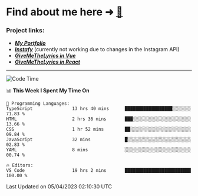 # Find about me here ➜ [🧑](https://pauabella.dev)

### Project links:
- ***[My Portfolio](https://pauabella.dev)***
- ***[Instafy](https://instafy.me)*** (currently not working due to changes in the Instagram API)
- ***[GiveMeTheLyrics in Vue](https://lyrics.pauabella.dev)***
- ***[GiveMeTheLyrics in React](https://pauabella.dev/GiveMeTheLyrics)***

---
<!--START_SECTION:waka-->
![Code Time](http://img.shields.io/badge/Code%20Time-2%2C059%20hrs%2047%20mins-blue)

📊 **This Week I Spent My Time On** 

```text
💬 Programming Languages: 
TypeScript               13 hrs 40 mins      ██████████████████░░░░░░░   71.83 % 
HTML                     2 hrs 36 mins       ███░░░░░░░░░░░░░░░░░░░░░░   13.66 % 
CSS                      1 hr 52 mins        ██░░░░░░░░░░░░░░░░░░░░░░░   09.84 % 
JavaScript               32 mins             █░░░░░░░░░░░░░░░░░░░░░░░░   02.83 % 
YAML                     8 mins              ░░░░░░░░░░░░░░░░░░░░░░░░░   00.74 % 

🔥 Editors: 
VS Code                  19 hrs 2 mins       █████████████████████████   100.00 % 
```


 Last Updated on 05/04/2023 02:10:30 UTC
<!--END_SECTION:waka-->
